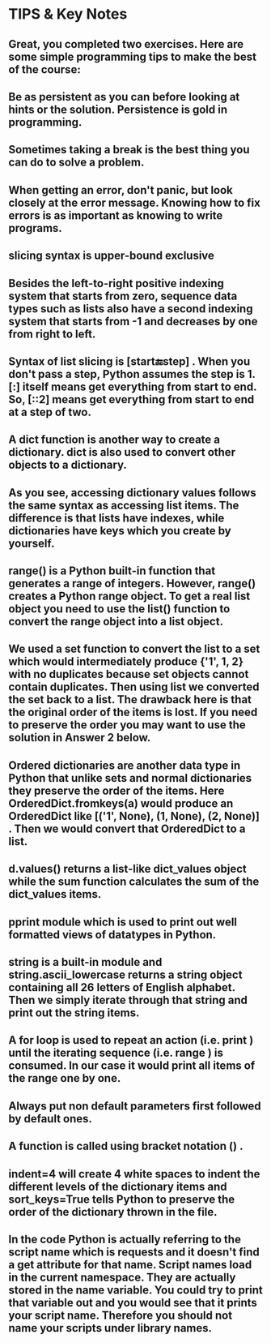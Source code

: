 # TIPS & Key Notes

## Great, you completed two exercises. Here are some simple programming tips to make the best of the course:

## Be as persistent as you can before looking at hints or the solution. Persistence is gold in programming.

##  Sometimes taking a break is the best thing you can do to solve a problem.

## When getting an error, don't panic, but look closely at the error message. Knowing how to fix errors is as important as knowing to write programs.


## slicing syntax is upper-bound exclusive

## Besides the left-to-right positive indexing system that starts from zero, sequence data types such as lists also have a second indexing system that starts from -1 and decreases by one from right to left. 

## Syntax of list slicing is [start:end:step] . When you don't pass a step, Python assumes the step is 1. [:]  itself means get everything from start to end. So, [::2]  means get everything from start to end at a step of two.

## A dict  function is another way to create a dictionary. dict  is also used to convert other objects to a dictionary.

## As you see, accessing dictionary values follows the same syntax as accessing list items. The difference is that lists have indexes, while dictionaries have keys which you create by yourself.

## range()  is a Python built-in function that generates a range of integers. However, range()  creates a Python range object. To get a real list object you need to use the list() function to convert the range object into a list object.

## We used a set  function to convert the list to a set which would intermediately produce {'1', 1, 2}  with no duplicates because set objects cannot contain duplicates. Then using list  we converted the set back to a list. The drawback here is that the original order of the items is lost. If you need to preserve the order you may want to use the solution in Answer 2 below.

## Ordered dictionaries are another data type in Python that unlike sets and normal dictionaries they preserve the order of the items. Here OrderedDict.fromkeys(a)  would produce an OrderedDict  like [('1', None), (1, None), (2, None)] . Then we would convert that OrderedDict  to a list.

## d.values()  returns a list-like dict_values  object while the sum  function calculates the sum of the dict_values  items.

## pprint  module which is used to print out well formatted views of datatypes in Python.

## string  is a built-in module and string.ascii_lowercase  returns a string object containing all 26 letters of English alphabet. Then we simply iterate through that string and print out the string items.

## A for  loop is used to repeat an action (i.e. print ) until the iterating sequence (i.e. range ) is consumed. In our case it would print all items of the range one by one.

## Always put non default parameters first followed by default ones.

## A function is called using bracket notation () .

## indent=4  will create 4 white spaces to indent the different levels of the dictionary items and sort_keys=True  tells Python to preserve the order of the dictionary thrown in the file.

## In the code Python is actually referring to the script name which is requests  and it doesn't find a get attribute for that name. Script names load in the current namespace. They are actually stored in the __name__  variable. You could try to print that variable out and you would see that it prints your script name. Therefore you should not name your scripts under library names. 